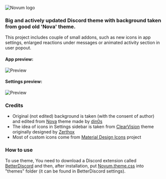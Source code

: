 ![Novum logo](https://raw.githubusercontent.com/przemec/Novum/master/assets/images/NovumLogoSm.png)

### Big and actively updated Discord theme with background taken from good old 'Nova' theme. <br>
This project includes couple of small addons, such as new icons in app settings, enlarged reactions under messages or animated activity section in user popout.

#### App preview:

![Preview](https://raw.githubusercontent.com/przemec/Novum/master/assets/images/theme_preview_app.png)
#### Settings preview:

![Preview](https://raw.githubusercontent.com/przemec/Novum/master/assets/images/theme_preview_settings.png)


### Credits
- Original (not edited) background is taken (with the consent of author) and edited from [Nova](https://github.com/din0s/discord-theme/) theme made by [din0s](https://github.com/din0s/)
- The idea of icons in Settings sidebar is taken from [ClearVision](https://github.com/ClearVision) theme originally designed by [Zerthox](https://github.com/Zerthox)
- Most of custom icons come from [Material Design Icons](https://materialdesignicons.com) project

### How to use
To use theme, You need to download a Discord extension called [BetterDiscord](https://betterdiscord.app/) and then, after installation, put [Novum.theme.css](https://github.com/przemec/Novum/blob/master/Novum.theme.css) into "themes" folder (it can be found in BetterDiscord settings).
